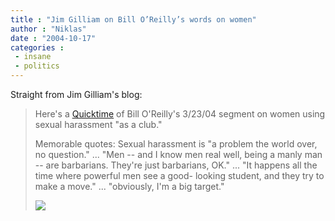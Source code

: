 ```yaml
---
title : "Jim Gilliam on Bill O’Reilly’s words on women"
author : "Niklas"
date : "2004-10-17"
categories : 
 - insane
 - politics
---
```


Straight from Jim Gilliam's blog:

> Here's a [Quicktime](http://www.jimgilliam.com/video/2004-03-23_oreilly_sex_harass.mov) of Bill O'Reilly's 3/23/04 segment on women using sexual harassment "as a club."
> 
> Memorable quotes: Sexual harassment is "a problem the world over, no question." ... "Men -- and I know men real well, being a manly man -- are barbarians. They're just barbarians, OK." ... "It happens all the time where powerful men see a good- looking student, and they try to make a move." ... "obviously, I'm a big target."
> 
> [![](http://www.jimgilliam.com/images/take_it_like_a_man.jpg)](http://www.jimgilliam.com/video/2004-03-23_oreilly_sex_harass.mov)
